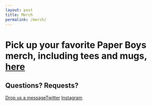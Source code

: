 ```yaml
---
layout: post
title: Merch
permalink: /merch/
---
```


# Pick up your favorite Paper Boys merch, including tees and mugs, [here](https://www.teepublic.com/stores/paper-boys)

## Questions? Requests? 
[Drop us a message](mailto:paperboyspod@gmail.com)[Twitter](https://twitter.com/PaperBoysPod) [Instagram](https://www.instagram.com/paperboyspod/)
